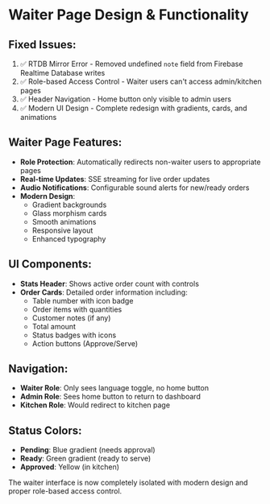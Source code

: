 # Waiter Page Design & Functionality

## Fixed Issues:
1. ✅ RTDB Mirror Error - Removed undefined `note` field from Firebase Realtime Database writes
2. ✅ Role-based Access Control - Waiter users can't access admin/kitchen pages
3. ✅ Header Navigation - Home button only visible to admin users
4. ✅ Modern UI Design - Complete redesign with gradients, cards, and animations

## Waiter Page Features:
- **Role Protection**: Automatically redirects non-waiter users to appropriate pages
- **Real-time Updates**: SSE streaming for live order updates
- **Audio Notifications**: Configurable sound alerts for new/ready orders
- **Modern Design**: 
  - Gradient backgrounds
  - Glass morphism cards
  - Smooth animations
  - Responsive layout
  - Enhanced typography

## UI Components:
- **Stats Header**: Shows active order count with controls
- **Order Cards**: Detailed order information including:
  - Table number with icon badge
  - Order items with quantities
  - Customer notes (if any)
  - Total amount
  - Status badges with icons
  - Action buttons (Approve/Serve)

## Navigation:
- **Waiter Role**: Only sees language toggle, no home button
- **Admin Role**: Sees home button to return to dashboard
- **Kitchen Role**: Would redirect to kitchen page

## Status Colors:
- **Pending**: Blue gradient (needs approval)
- **Ready**: Green gradient (ready to serve)
- **Approved**: Yellow (in kitchen)

The waiter interface is now completely isolated with modern design and proper role-based access control.
